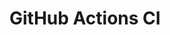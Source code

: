 # GitHub Actions CI


















































































































































































































































































































































































































































































































































































































































































































































































































































































































































































































































































































































































































































































































































































































































































































































































































































































































































































































































































































































































































































































































































































































































































































































































































































































































